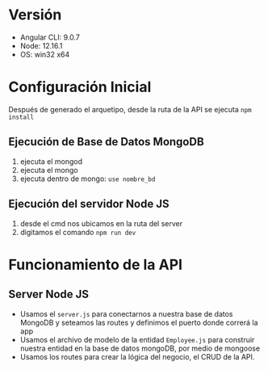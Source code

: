 # Versión

* Angular CLI: 9.0.7
* Node: 12.16.1
* OS: win32 x64

# Configuración Inicial
Después de generado el arquetipo, desde la ruta de la API se ejecuta `npm install`

## Ejecución de Base de Datos MongoDB
1. ejecuta el mongod 
2. ejecuta el mongo
3. ejecuta dentro de mongo: `use nombre_bd`

## Ejecución del servidor Node JS
1. desde el cmd nos ubicamos en la ruta del server
2. digitamos el comando `npm run dev`


# Funcionamiento de la API
## Server Node JS
* Usamos el `server.js` para conectarnos a nuestra base de datos MongoDB y seteamos las routes y definimos el puerto donde correrá la app
* Usamos el archivo de modelo de la entidad `Employee.js` para construir nuestra entidad en la base de datos mongoDB, por medio de mongoose
* Usamos los routes para crear la lógica del negocio, el CRUD de la API. 
